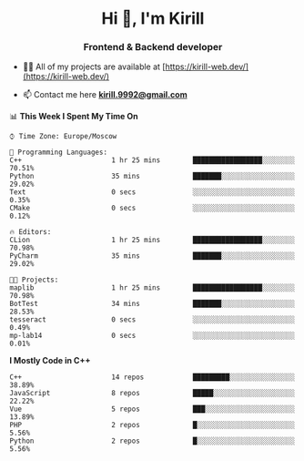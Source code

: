 <h1 align="center">Hi 👋, I'm Kirill</h1>
<h3 align="center">Frontend & Backend developer</h3>

- 👨‍💻 All of my projects are available at [https://kirill-web.dev/](https://kirill-web.dev/)

- 📫 Contact me here **kirill.9992@gmail.com**











<!--START_SECTION:waka-->
📊 **This Week I Spent My Time On** 

```text
⌚︎ Time Zone: Europe/Moscow

💬 Programming Languages: 
C++                      1 hr 25 mins        █████████████████░░░░░░░░   70.51% 
Python                   35 mins             ███████░░░░░░░░░░░░░░░░░░   29.02% 
Text                     0 secs              ░░░░░░░░░░░░░░░░░░░░░░░░░   0.35% 
CMake                    0 secs              ░░░░░░░░░░░░░░░░░░░░░░░░░   0.12%

🔥 Editors: 
CLion                    1 hr 25 mins        █████████████████░░░░░░░░   70.98% 
PyCharm                  35 mins             ███████░░░░░░░░░░░░░░░░░░   29.02%

🐱‍💻 Projects: 
maplib                   1 hr 25 mins        █████████████████░░░░░░░░   70.98% 
BotTest                  34 mins             ███████░░░░░░░░░░░░░░░░░░   28.53% 
tesseract                0 secs              ░░░░░░░░░░░░░░░░░░░░░░░░░   0.49% 
mp-lab14                 0 secs              ░░░░░░░░░░░░░░░░░░░░░░░░░   0.01%

```

**I Mostly Code in C++** 

```text
C++                      14 repos            █████████░░░░░░░░░░░░░░░░   38.89% 
JavaScript               8 repos             █████░░░░░░░░░░░░░░░░░░░░   22.22% 
Vue                      5 repos             ███░░░░░░░░░░░░░░░░░░░░░░   13.89% 
PHP                      2 repos             █░░░░░░░░░░░░░░░░░░░░░░░░   5.56% 
Python                   2 repos             █░░░░░░░░░░░░░░░░░░░░░░░░   5.56%

```



<!--END_SECTION:waka-->
